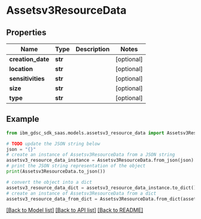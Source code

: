 # Assetsv3ResourceData


## Properties

Name | Type | Description | Notes
------------ | ------------- | ------------- | -------------
**creation_date** | **str** |  | [optional] 
**location** | **str** |  | [optional] 
**sensitivities** | **str** |  | [optional] 
**size** | **str** |  | [optional] 
**type** | **str** |  | [optional] 

## Example

```python
from ibm_gdsc_sdk_saas.models.assetsv3_resource_data import Assetsv3ResourceData

# TODO update the JSON string below
json = "{}"
# create an instance of Assetsv3ResourceData from a JSON string
assetsv3_resource_data_instance = Assetsv3ResourceData.from_json(json)
# print the JSON string representation of the object
print(Assetsv3ResourceData.to_json())

# convert the object into a dict
assetsv3_resource_data_dict = assetsv3_resource_data_instance.to_dict()
# create an instance of Assetsv3ResourceData from a dict
assetsv3_resource_data_from_dict = Assetsv3ResourceData.from_dict(assetsv3_resource_data_dict)
```
[[Back to Model list]](../README.md#documentation-for-models) [[Back to API list]](../README.md#documentation-for-api-endpoints) [[Back to README]](../README.md)


